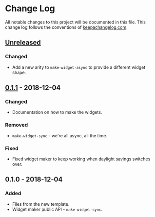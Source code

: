 # Change Log
All notable changes to this project will be documented in this file. This change log follows the conventions of [keepachangelog.com](http://keepachangelog.com/).

## [Unreleased]
### Changed
- Add a new arity to `make-widget-async` to provide a different widget shape.

## [0.1.1] - 2018-12-04
### Changed
- Documentation on how to make the widgets.

### Removed
- `make-widget-sync` - we're all async, all the time.

### Fixed
- Fixed widget maker to keep working when daylight savings switches over.

## 0.1.0 - 2018-12-04
### Added
- Files from the new template.
- Widget maker public API - `make-widget-sync`.

[Unreleased]: https://github.com/your-name/cloj/compare/0.1.1...HEAD
[0.1.1]: https://github.com/your-name/cloj/compare/0.1.0...0.1.1
